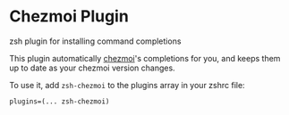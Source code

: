 # Chezmoi Plugin

zsh plugin for installing command completions

This plugin automatically [chezmoi](https://www.chezmoi.io/)'s completions for you, and keeps them up to date as your chezmoi version changes.

To use it, add `zsh-chezmoi` to the plugins array in your zshrc file:

```
plugins=(... zsh-chezmoi)
```
